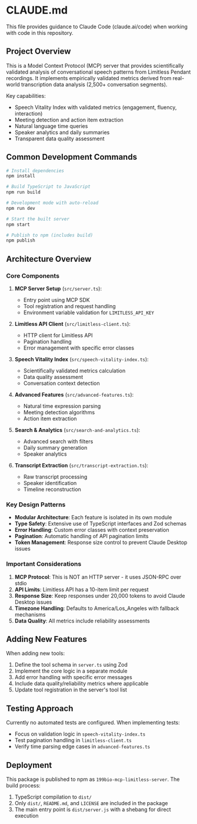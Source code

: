 # CLAUDE.md

This file provides guidance to Claude Code (claude.ai/code) when working with code in this repository.

## Project Overview

This is a Model Context Protocol (MCP) server that provides scientifically validated analysis of conversational speech patterns from Limitless Pendant recordings. It implements empirically validated metrics derived from real-world transcription data analysis (2,500+ conversation segments).

Key capabilities:
- Speech Vitality Index with validated metrics (engagement, fluency, interaction)
- Meeting detection and action item extraction
- Natural language time queries
- Speaker analytics and daily summaries
- Transparent data quality assessment

## Common Development Commands

```bash
# Install dependencies
npm install

# Build TypeScript to JavaScript
npm run build

# Development mode with auto-reload
npm run dev

# Start the built server
npm start

# Publish to npm (includes build)
npm publish
```

## Architecture Overview

### Core Components

1. **MCP Server Setup** (`src/server.ts`):
   - Entry point using MCP SDK
   - Tool registration and request handling
   - Environment variable validation for `LIMITLESS_API_KEY`

2. **Limitless API Client** (`src/limitless-client.ts`):
   - HTTP client for Limitless API
   - Pagination handling
   - Error management with specific error classes

3. **Speech Vitality Index** (`src/speech-vitality-index.ts`):
   - Scientifically validated metrics calculation
   - Data quality assessment
   - Conversation context detection

4. **Advanced Features** (`src/advanced-features.ts`):
   - Natural time expression parsing
   - Meeting detection algorithms
   - Action item extraction

5. **Search & Analytics** (`src/search-and-analytics.ts`):
   - Advanced search with filters
   - Daily summary generation
   - Speaker analytics

6. **Transcript Extraction** (`src/transcript-extraction.ts`):
   - Raw transcript processing
   - Speaker identification
   - Timeline reconstruction

### Key Design Patterns

- **Modular Architecture**: Each feature is isolated in its own module
- **Type Safety**: Extensive use of TypeScript interfaces and Zod schemas
- **Error Handling**: Custom error classes with context preservation
- **Pagination**: Automatic handling of API pagination limits
- **Token Management**: Response size control to prevent Claude Desktop issues

### Important Considerations

1. **MCP Protocol**: This is NOT an HTTP server - it uses JSON-RPC over stdio
2. **API Limits**: Limitless API has a 10-item limit per request
3. **Response Size**: Keep responses under 20,000 tokens to avoid Claude Desktop issues
4. **Timezone Handling**: Defaults to America/Los_Angeles with fallback mechanisms
5. **Data Quality**: All metrics include reliability assessments

## Adding New Features

When adding new tools:
1. Define the tool schema in `server.ts` using Zod
2. Implement the core logic in a separate module
3. Add error handling with specific error messages
4. Include data quality/reliability metrics where applicable
5. Update tool registration in the server's tool list

## Testing Approach

Currently no automated tests are configured. When implementing tests:
- Focus on validation logic in `speech-vitality-index.ts`
- Test pagination handling in `limitless-client.ts`
- Verify time parsing edge cases in `advanced-features.ts`

## Deployment

This package is published to npm as `199bio-mcp-limitless-server`. The build process:
1. TypeScript compilation to `dist/`
2. Only `dist/`, `README.md`, and `LICENSE` are included in the package
3. The main entry point is `dist/server.js` with a shebang for direct execution